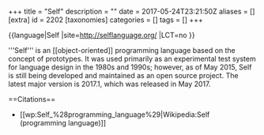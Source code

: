 +++
title = "Self"
description = ""
date = 2017-05-24T23:21:50Z
aliases = []
[extra]
id = 2202
[taxonomies]
categories = []
tags = []
+++

{{language|Self
|site=http://selflanguage.org/
|LCT=no
}}

'''Self''' is an [[object-oriented]] programming language based on the concept of prototypes. It was used primarily as an experimental test system for language design in the 1980s and 1990s; however, as of May 2015, Self is still being developed and maintained as an open source project. The latest major version is 2017.1, which was released in May 2017.

==Citations==
* [[wp:Self_%28programming_language%29|Wikipedia:Self (programming language)]]
